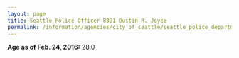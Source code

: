 ```yaml
---
layout: page
title: Seattle Police Officer 8391 Dustin R. Joyce
permalink: /information/agencies/city_of_seattle/seattle_police_department/copbook/8391/
---
```


**Age as of Feb. 24, 2016:** 28.0
